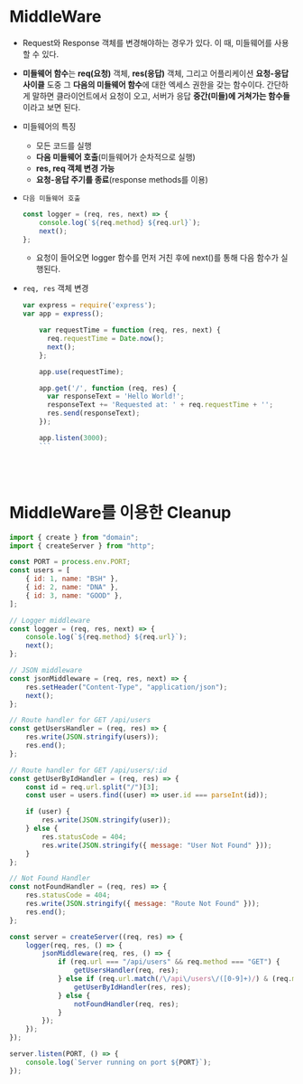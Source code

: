 # MiddleWare

-   Request와 Response 객체를 변경해야하는 경우가 있다. 이 때, 미들웨어를 사용할 수 있다.
-   **미들웨어 함수**는 **req(요청)** 객체, **res(응답)** 객체, 그리고 어플리케이션 **요청-응답 사이클** 도중 그 **다음의 미들웨어 함수**에 대한 엑세스 권한을 갖는 함수이다. 간단하게 말하면 클라이언트에서 요청이 오고, 서버가 응답 **중간(미들)에 거쳐가는 함수들**이라고 보면 된다.
-   미들웨어의 특징
    -   모든 코드를 실행
    -   **다음 미들웨어 호출**(미들웨어가 순차적으로 실행)
    -   **res, req 객체 변경 가능**
    -   **요청-응답 주기를 종료**(response methods를 이용)
-   `다음 미들웨어 호출`
    ```jsx
    const logger = (req, res, next) => {
        console.log(`${req.method} ${req.url}`);
        next();
    };
    ```
    -   요청이 들어오면 logger 함수를 먼저 거친 후에 next()를 통해 다음 함수가 실행된다.
-   `req, res` 객체 변경

    ````jsx
    var express = require('express');
    var app = express();

        var requestTime = function (req, res, next) {
          req.requestTime = Date.now();
          next();
        };

        app.use(requestTime);

        app.get('/', function (req, res) {
          var responseText = 'Hello World!';
          responseText += 'Requested at: ' + req.requestTime + '';
          res.send(responseText);
        });

        app.listen(3000);
        ```
    ````

<br><br>

# MiddleWare를 이용한 Cleanup

```jsx
import { create } from "domain";
import { createServer } from "http";

const PORT = process.env.PORT;
const users = [
    { id: 1, name: "BSH" },
    { id: 2, name: "DNA" },
    { id: 3, name: "GOOD" },
];

// Logger middleware
const logger = (req, res, next) => {
    console.log(`${req.method} ${req.url}`);
    next();
};

// JSON middleware
const jsonMiddleware = (req, res, next) => {
    res.setHeader("Content-Type", "application/json");
    next();
};

// Route handler for GET /api/users
const getUsersHandler = (req, res) => {
    res.write(JSON.stringify(users));
    res.end();
};

// Route handler for GET /api/users/:id
const getUserByIdHandler = (req, res) => {
    const id = req.url.split("/")[3];
    const user = users.find((user) => user.id === parseInt(id));

    if (user) {
        res.write(JSON.stringify(user));
    } else {
        res.statusCode = 404;
        res.write(JSON.stringify({ message: "User Not Found" }));
    }
};

// Not Found Handler
const notFoundHandler = (req, res) => {
    res.statusCode = 404;
    res.write(JSON.stringify({ message: "Route Not Found" }));
    res.end();
};

const server = createServer((req, res) => {
    logger(req, res, () => {
        jsonMiddleware(req, res, () => {
            if (req.url === "/api/users" && req.method === "GET") {
                getUsersHandler(req, res);
            } else if (req.url.match(/\/api\/users\/([0-9]+)/) & (req.method === "GET")) {
                getUserByIdHandler(res, res);
            } else {
                notFoundHandler(req, res);
            }
        });
    });
});

server.listen(PORT, () => {
    console.log(`Server running on port ${PORT}`);
});
```
